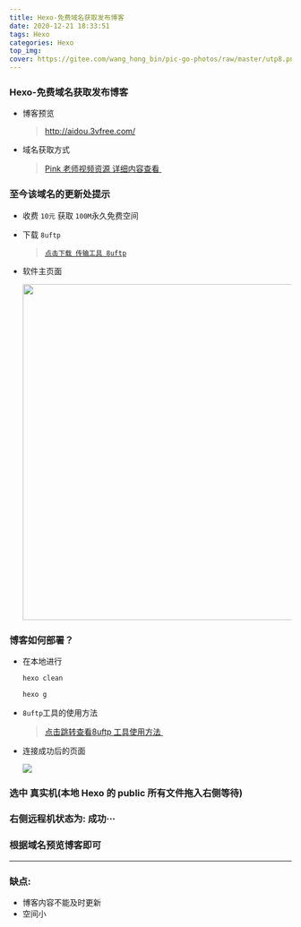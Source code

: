 ```yaml
---
title: Hexo-免费域名获取发布博客
date: 2020-12-21 18:33:51
tags: Hexo
categories: Hexo
top_img:
cover: https://gitee.com/wang_hong_bin/pic-go-photos/raw/master/utp8.png
---
```


###  Hexo-免费域名获取发布博客

+ 博客预览

  > <a href="http://aidou.3vfree.com/">http://aidou.3vfree.com/</a>

+ 域名获取方式

  > <a href="https://www.bilibili.com/video/BV1hE411X7yG?p=2">Pink 老师视频资源 详细内容查看 </a>

###  至今该域名的更新处提示

+ 收费 `10元` 获取 `100M`永久免费空间

+ 下载 `8uftp`

  > <a href="http://ftp.8u.cn/">`点击下载 传输工具 8uftp`</a>

+ 软件主页面

  <img src="https://gitee.com/wang_hong_bin/pic-go-photos/raw/master/utp8.png" width="600">

###  博客如何部署？

+ 在本地进行 

  ```bash
  hexo clean
  
  hexo g
  ```

+ `8uftp`工具的使用方法

  > <a href="http://free.3v.do/news/2.html"> 点击跳转查看8uftp 工具使用方法 </a>

+ 连接成功后的页面

  <img src="https://gitee.com/wang_hong_bin/pic-go-photos/raw/master/freeas.png">

###  选中 真实机(本地 Hexo 的 public 所有文件拖入右侧等待)

###  右侧远程机状态为:  成功···

###   根据域名预览博客即可

<hr />

###  缺点:

+ 博客内容不能及时更新
+ 空间小

